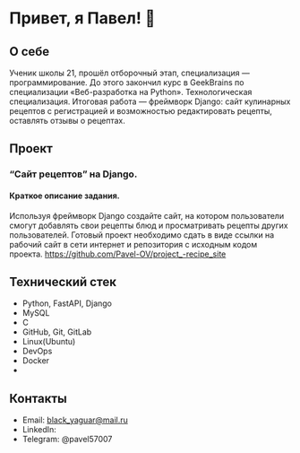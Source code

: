 #  Привет, я Павел! 👋

##  О себе

Ученик школы 21, прошёл отборочный этап, специализация — программирование. До этого закончил курс в GeekBrains по специализации «Веб-разработка на Python». Технологическая специализация. Итоговая работа — фреймворк Django: сайт кулинарных рецептов с регистрацией и возможностью редактировать рецепты, оставлять отзывы о рецептах.

##  Проект
### “Сайт рецептов” на Django.
#### Краткое описание задания.
Используя фреймворк Django создайте сайт, на котором пользователи смогут
добавлять свои рецепты блюд и просматривать рецепты других пользователей.
Готовый проект необходимо сдать в виде ссылки на рабочий сайт в сети интернет и
репозитория с исходным кодом проекта.
https://github.com/Pavel-OV/project_-recipe_site
 

##  Технический стек
- Python, FastAPI, Django
- MySQL
- C
-  GitHub, Git, GitLab
- Linux(Ubuntu)
- DevOps
- Docker
- 

##  Контакты
- Email: black_yaguar@mail.ru
- LinkedIn: 
- Telegram: @pavel57007



<!--
**Pavel-OV/Pavel-OV** is a ✨ _special_ ✨ repository because its `README.md` (this file) appears on your GitHub profile.

Here are some ideas to get you started:

- 🔭 I’m currently working on ...
- 🌱 I’m currently learning ...
- 👯 I’m looking to collaborate on ...
- 🤔 I’m looking for help with ...
- 💬 Ask me about ...
- 📫 How to reach me: ...
- 😄 Pronouns: ...
- ⚡ Fun fact: ...
-->
